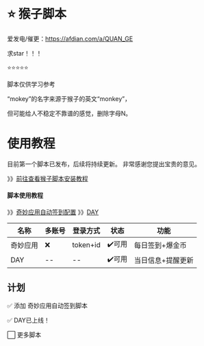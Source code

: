 # ⭐️ 猴子脚本

爱发电/催更：https://afdian.com/a/QUAN_GE

求star！！！

⭐️⭐️⭐️⭐️⭐️

脚本仅供学习参考

“mokey”的名字来源于猴子的英文“monkey”，

但可能给人不稳定不靠谱的感觉，删除字母N。

# 使用教程
目前第一个脚本已发布，后续将持续更新。
非常感谢您提出宝贵的意见。

》》[前往查看猴子脚本安装教程](https://github.com/quan-ge/mokey-qinglong/blob/main/help/mokey.md)

#### 脚本使用教程
》》[奇妙应用自动签到配置](https://github.com/quan-ge/mokey-qinglong/blob/main/help/qmyy.md)
》》[DAY](https://github.com/quan-ge/mokey-qinglong/blob/main/help/day.md)

| 名称 | 多账号 | 登录方式 | 状态 | 功能 |
| ---- | ---- | ---- | ---- | --- |
| 奇妙应用 | ❌ | token+id | ✔️可用 | 每日签到+爆金币 |
| DAY | -- | -- | ✔️可用 | 当日信息+提醒更新 |

## 计划

✅ 添加 奇妙应用自动签到脚本

✅ DAY已上线！

⬜ 更多脚本

